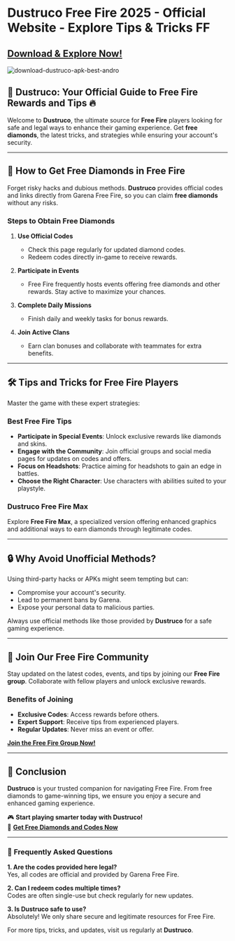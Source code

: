 # Dustruco Free Fire 2025 - Official Website - Explore Tips & Tricks FF

## [Download & Explore Now!](https://modmeme.com/dustruco/)

![download-dustruco-apk-best-andro](https://github.com/user-attachments/assets/0d85d2e8-d682-48ed-9045-f8994750470c)

## 💎 **Dustruco: Your Official Guide to Free Fire Rewards and Tips** 🔥  

Welcome to **Dustruco**, the ultimate source for **Free Fire** players looking for safe and legal ways to enhance their gaming experience. Get **free diamonds**, the latest tricks, and strategies while ensuring your account's security.  

---

## 🚀 **How to Get Free Diamonds in Free Fire**  

Forget risky hacks and dubious methods. **Dustruco** provides official codes and links directly from Garena Free Fire, so you can claim **free diamonds** without any risks.  

### **Steps to Obtain Free Diamonds**  
1. **Use Official Codes**  
   - Check this page regularly for updated diamond codes.  
   - Redeem codes directly in-game to receive rewards.  

2. **Participate in Events**  
   - Free Fire frequently hosts events offering free diamonds and other rewards. Stay active to maximize your chances.  

3. **Complete Daily Missions**  
   - Finish daily and weekly tasks for bonus rewards.  

4. **Join Active Clans**  
   - Earn clan bonuses and collaborate with teammates for extra benefits.  

---

## 🛠️ **Tips and Tricks for Free Fire Players**  

Master the game with these expert strategies:  

### **Best Free Fire Tips**  
- **Participate in Special Events**: Unlock exclusive rewards like diamonds and skins.  
- **Engage with the Community**: Join official groups and social media pages for updates on codes and offers.  
- **Focus on Headshots**: Practice aiming for headshots to gain an edge in battles.  
- **Choose the Right Character**: Use characters with abilities suited to your playstyle.  

### **Dustruco Free Fire Max**  
Explore **Free Fire Max**, a specialized version offering enhanced graphics and additional ways to earn diamonds through legitimate codes.  

---

## 🔒 **Why Avoid Unofficial Methods?**  

Using third-party hacks or APKs might seem tempting but can:  
- Compromise your account's security.  
- Lead to permanent bans by Garena.  
- Expose your personal data to malicious parties.  

Always use official methods like those provided by **Dustruco** for a safe gaming experience.  

---

## 📢 **Join Our Free Fire Community**  

Stay updated on the latest codes, events, and tips by joining our **Free Fire group**. Collaborate with fellow players and unlock exclusive rewards.  

### **Benefits of Joining**  
- **Exclusive Codes**: Access rewards before others.  
- **Expert Support**: Receive tips from experienced players.  
- **Regular Updates**: Never miss an event or offer.  

[**Join the Free Fire Group Now!**](#)  

---

## 📝 **Conclusion**  

**Dustruco** is your trusted companion for navigating Free Fire. From free diamonds to game-winning tips, we ensure you enjoy a secure and enhanced gaming experience.  

🎮 **Start playing smarter today with Dustruco!**  
💎 **[Get Free Diamonds and Codes Now](#)**  

---

### 📌 **Frequently Asked Questions**  

**1. Are the codes provided here legal?**  
Yes, all codes are official and provided by Garena Free Fire.  

**2. Can I redeem codes multiple times?**  
Codes are often single-use but check regularly for new updates.  

**3. Is Dustruco safe to use?**  
Absolutely! We only share secure and legitimate resources for Free Fire.  

For more tips, tricks, and updates, visit us regularly at **Dustruco**.  



